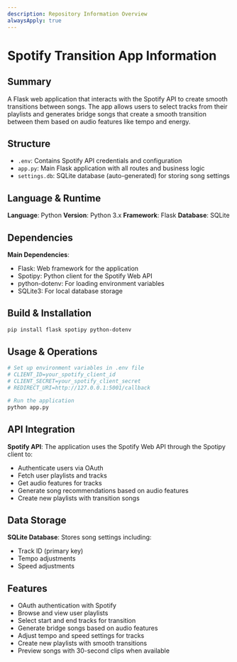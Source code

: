 ```yaml
---
description: Repository Information Overview
alwaysApply: true
---
```


# Spotify Transition App Information

## Summary
A Flask web application that interacts with the Spotify API to create smooth transitions between songs. The app allows users to select tracks from their playlists and generates bridge songs that create a smooth transition between them based on audio features like tempo and energy.

## Structure
- `.env`: Contains Spotify API credentials and configuration
- `app.py`: Main Flask application with all routes and business logic
- `settings.db`: SQLite database (auto-generated) for storing song settings

## Language & Runtime
**Language**: Python
**Version**: Python 3.x
**Framework**: Flask
**Database**: SQLite

## Dependencies
**Main Dependencies**:
- Flask: Web framework for the application
- Spotipy: Python client for the Spotify Web API
- python-dotenv: For loading environment variables
- SQLite3: For local database storage

## Build & Installation
```bash
pip install flask spotipy python-dotenv
```

## Usage & Operations
```bash
# Set up environment variables in .env file
# CLIENT_ID=your_spotify_client_id
# CLIENT_SECRET=your_spotify_client_secret
# REDIRECT_URI=http://127.0.0.1:5001/callback

# Run the application
python app.py
```

## API Integration
**Spotify API**: The application uses the Spotify Web API through the Spotipy client to:
- Authenticate users via OAuth
- Fetch user playlists and tracks
- Get audio features for tracks
- Generate song recommendations based on audio features
- Create new playlists with transition songs

## Data Storage
**SQLite Database**: Stores song settings including:
- Track ID (primary key)
- Tempo adjustments
- Speed adjustments

## Features
- OAuth authentication with Spotify
- Browse and view user playlists
- Select start and end tracks for transition
- Generate bridge songs based on audio features
- Adjust tempo and speed settings for tracks
- Create new playlists with smooth transitions
- Preview songs with 30-second clips when available
